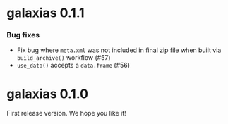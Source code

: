 # galaxias 0.1.1

### Bug fixes

* Fix bug where `meta.xml` was not included in final zip file when built via `build_archive()` workflow (#57)
* `use_data()` accepts a `data.frame` (#56)

# galaxias 0.1.0

First release version. We hope you like it!